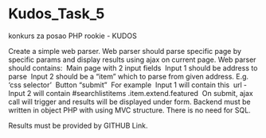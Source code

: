 # Kudos_Task_5
konkurs za posao PHP rookie - KUDOS

Create a simple web parser. Web parser should parse specific page by specific params 
and display results using ajax on current page. 
Web parser should contains: 
­ Main page with 2 input fields 
­ Input 1 should be address to parse 
­ Input 2 should be a “item” which to parse from given address. E.g. ‘css 
selector’ 
­ Button “submit” 
­ For example 
­ Input 1 will contain this ​
url 
­ Input 2 will contain #searchlist­items .item.extend.featured 
­ On submit, ajax call will trigger and results will be displayed under 
form. 
Back­end must be written in object PHP with using MVC structure. There is no need for 
SQL. 
 
 
Results must be provided by GITHUB Link. 
 
<document end> 
